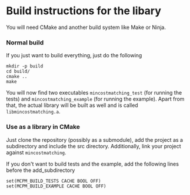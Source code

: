 # Build instructions for the libary
You will need CMake and another build system like Make or Ninja.

### Normal build
If you just want to build everything, just do the following
```
mkdir -p build
cd build/
cmake ..
make
```

You will now find two executables ```mincostmatching_test``` (for running the tests) and ```mincostmatching_example``` (for running the example).
Apart from that, the actual library will be built as well and is called ```libmincostmatching.a```.


### Use as a library in CMake
Just clone the repository (possibly as a submodule), add the project as a subdirectory and 
include the src directory. Additionally, link your project against ```mincostmatching```.

If you don't want to build tests and the example, add the following lines before the add_subdirectory
```
set(MCPM_BUILD_TESTS CACHE BOOL OFF)
set(MCPM_BUILD_EXAMPLE CACHE BOOL OFF)
```
